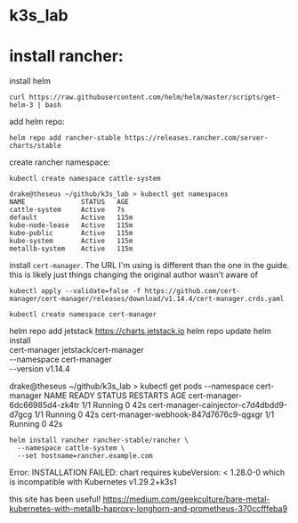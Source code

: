# k3s_lab

# install rancher:

install helm

```shell
curl https://raw.githubusercontent.com/helm/helm/master/scripts/get-helm-3 | bash
```

add helm repo:

```shell
helm repo add rancher-stable https://releases.rancher.com/server-charts/stable
```

create rancher namespace:

```shell
kubectl create namespace cattle-system
```

    drake@theseus ~/github/k3s_lab > kubectl get namespaces
    NAME              STATUS   AGE
    cattle-system     Active   7s
    default           Active   115m
    kube-node-lease   Active   115m
    kube-public       Active   115m
    kube-system       Active   115m
    metallb-system    Active   115m


install `cert-manager`. The URL I'm using is different than the one in the guide.  this is likely just things changing the original author wasn't aware of

```shell
kubectl apply --validate=false -f https://github.com/cert-manager/cert-manager/releases/download/v1.14.4/cert-manager.crds.yaml
```

```shell
kubectl create namespace cert-manager
```


 helm repo add jetstack https://charts.jetstack.io
 helm repo update
helm install \
  cert-manager jetstack/cert-manager \
  --namespace cert-manager \
  --version v1.14.4

drake@theseus ~/github/k3s_lab > kubectl get pods --namespace cert-manager
NAME                                      READY   STATUS    RESTARTS   AGE
cert-manager-6dc66985d4-zk4tr             1/1     Running   0          42s
cert-manager-cainjector-c7d4dbdd9-d7gcg   1/1     Running   0          42s
cert-manager-webhook-847d7676c9-qgxgr     1/1     Running   0          42s


```
helm install rancher rancher-stable/rancher \
  --namespace cattle-system \
  --set hostname=rancher.example.com
```

Error: INSTALLATION FAILED: chart requires kubeVersion: < 1.28.0-0 which is incompatible with Kubernetes v1.29.2+k3s1



this site has been useful!
https://medium.com/geekculture/bare-metal-kubernetes-with-metallb-haproxy-longhorn-and-prometheus-370ccfffeba9